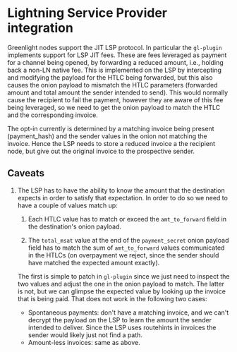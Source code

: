 # Lightning Service Provider integration

Greenlight nodes support the JIT LSP protocol. In particular
the `gl-plugin` implements support for LSP JIT fees. These are fees
leveraged as payment for a channel being opened, by forwarding a
reduced amount, i.e., holding back a non-LN native fee. This is
implemented on the LSP by intercepting and modifying the payload for
the HTLC being forwarded, but this also causes the onion payload to
mismatch the HTLC parameters (forwarded amount and total amount the
sender intended to send). This would normally cause the recipient to
fail the payment, however they are aware of this fee being leveraged,
so we need to get the onion payload to match the HTLC and the
corresponding invoice.

The opt-in currently is determined by a matching invoice being
present (payment_hash) and the sender values in the onion not matching
the invoice. Hence the LSP needs to store a reduced invoice a the
recipient node, but give out the original invoice to the prospective
sender.

## Caveats

 1. The LSP has to have the ability to know the amount that the
   destination expects in order to satisfy that expectation. In order
   to do so we need to have a couple of values match up:
   
     1. Each HTLC value has to match or exceed the `amt_to_forward`
        field in the destination's onion payload.
	  
     2. The `total_msat` value at the end of the `payment_secret` onion
        payload field has to match the sum of `amt_to_forward` values
        communicated in the HTLCs (on overpayment we reject, since the
        sender should have matched the expected amount exactly).
	  
    The first is simple to patch in `gl-plugin` since we just need to
    inspect the two values and adjust the one in the onion payload to
    match. The latter is not, but we can glimpse the expected value by
    looking up the invoice that is being paid. That does not work in
    the following two cases:
	
	  - Spontaneous payments: don't have a matching invoice, and we
        can't decrypt the payload on the LSP to learn the amount the
        sender intended to deliver. Since the LSP uses routehints in
        invoices the sender would likely just not find a path.
	  - Amount-less invoices: same as above.
